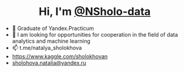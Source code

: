 <h1 align="center">Hi, I'm <a href="https://daniilshat.ru/" target="_blank"> @NSholo-data</a> 
<img src="https://github.com/blackcater/blackcater/raw/main/images/Hi.gif" height="16"/></h1>
 

- 🌱 Graduate of Yandex.Practicum
- 💞️ I am looking for opportunities for cooperation in the field of data analytics and machine learning
- 📫 t.me/natalya_sholokhova
- https://www.kaggle.com/sholokhovan
- sholohova.natalia@yandex.ru

<!---
NSholo-data/NSholo-data is a ✨ special ✨ repository because its `README.md` (this file) appears on your GitHub profile.
You can click the Preview link to take a look at your changes.
--->
